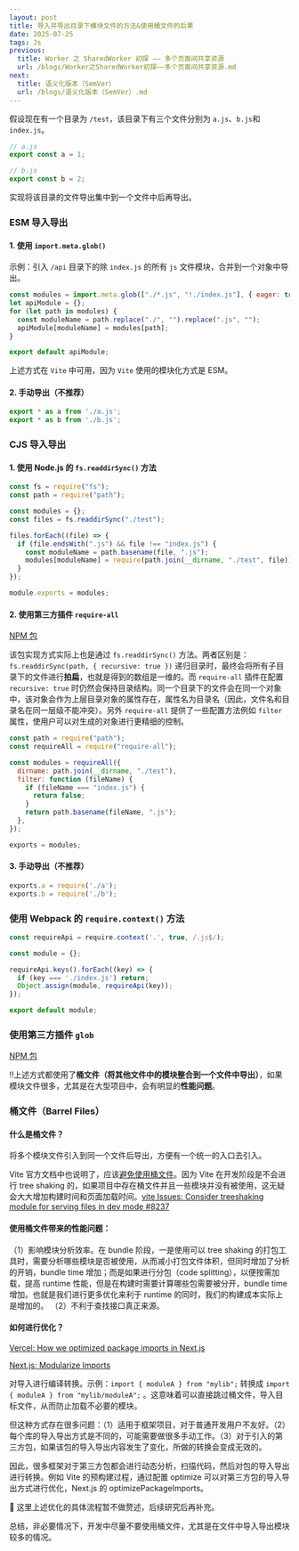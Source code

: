 ```yaml
---
layout: post
title: 导入并导出目录下模块文件的方法&使用桶文件的后果
date: 2025-07-25
tags: Js
previous:
  title: Worker 之 SharedWorker 初探 —— 多个页面间共享资源
  url: /blogs/Worker之SharedWorker初探——多个页面间共享资源.md
next:
  title: 语义化版本（SemVer）
  url: /blogs/语义化版本（SemVer）.md
---
```


假设现在有一个目录为 `/test`，该目录下有三个文件分别为 `a.js`、`b.js`和`index.js`。

```js
// a.js
export const a = 1;
```

```js
// b.js
export const b = 2;
```

实现将该目录的文件导出集中到一个文件中后再导出。


### ESM 导入导出

#### 1. 使用 `import.meta.glob()`

示例：引入 `/api` 目录下的除 `index.js` 的所有 `js` 文件模块，合并到一个对象中导出。

```js
const modules = import.meta.glob(["./*.js", "!./index.js"], { eager: true });
let apiModule = {};
for (let path in modules) {
  const moduleName = path.replace("./", "").replace(".js", "");
  apiModule[moduleName] = modules[path];
}

export default apiModule;
```

上述方式在 `Vite` 中可用，因为 `Vite` 使用的模块化方式是 ESM。

#### 2. 手动导出（不推荐）

```js
export * as a from './a.js';
export * as b from './b.js';
```

### CJS 导入导出

#### 1. 使用 Node.js 的 `fs.readdirSync()` 方法

```js
const fs = require("fs");
const path = require("path");

const modules = {};
const files = fs.readdirSync("./test");

files.forEach((file) => {
  if (file.endsWith(".js") && file !== "index.js") {
    const moduleName = path.basename(file, ".js");
    modules[moduleName] = require(path.join(__dirname, "./test", file));
  }
});

module.exports = modules;
``` 

#### 2. 使用第三方插件 `require-all`

[NPM 包](https://www.npmjs.com/package/require-all)

该包实现方式实际上也是通过 `fs.readdirSync()` 方法。两者区别是：`fs.readdirSync(path, { recursive: true })` 递归目录时，最终会将所有子目录下的文件进行**拍扁**，也就是得到的数组是一维的。而 `require-all` 插件在配置 `recursive: true` 时仍然会保持目录结构。同一个目录下的文件会在同一个对象中，该对象会作为上层目录对象的属性存在，属性名为目录名（因此，文件名和目录名在同一层级不能冲突）。另外 `require-all` 提供了一些配置方法例如 `filter` 属性，使用户可以对生成的对象进行更精细的控制。

```js
const path = require("path");
const requireAll = require("require-all");

const modules = requireAll({
  dirname: path.join(__dirname, "./test"),
  filter: function (fileName) {
    if (fileName === "index.js") {
      return false;
    }
    return path.basename(fileName, ".js");
  },
});

exports = modules;
```

#### 3. 手动导出（不推荐）

```js
exports.a = require('./a');
exports.b = require('./b');
```

### 使用 Webpack 的 `require.context()` 方法

```js
const requireApi = require.context('.', true, /.js$/);

const module = {};

requireApi.keys().forEach((key) => {
  if (key === './index.js') return;
  Object.assign(module, requireApi(key));
});

export default module;
```

### 使用第三方插件 `glob`

[NPM 包](https://www.npmjs.com/package/glob)

‼️上述方式都使用了**桶文件（将其他文件中的模块整合到一个文件中导出）**，如果模块文件很多，尤其是在大型项目中，会有明显的**性能问题**。

### 桶文件（Barrel Files）

#### 什么是桶文件？

将多个模块文件引入到同一个文件后导出，方便有一个统一的入口去引入。

Vite 官方文档中也说明了，应该[避免使用桶文件](https://cn.vitejs.dev/guide/performance#avoid-barrel-files)。因为 Vite 在开发阶段是不会进行 tree shaking 的，如果项目中存在桶文件并且一些模块并没有被使用，这无疑会大大增加构建时间和页面加载时间。[vite Issues: Consider treeshaking module for serving files in dev mode #8237](https://github.com/vitejs/vite/issues/8237#issuecomment-1285887097)

#### 使用桶文件带来的性能问题：

（1）影响模块分析效率。在 bundle 阶段，一是使用可以 tree shaking 的打包工具时，需要分析哪些模块是否被使用，从而减小打包文件体积，但同时增加了分析的开销，bundle time 增加；而是如果进行分包（code splitting），以便按需加载，提高 runtime 性能，但是在构建时需要计算哪些包需要被分开，bundle time 增加。也就是我们进行更多优化来利于 runtime 的同时，我们的构建成本实际上是增加的。
（2）不利于查找接口真正来源。

#### 如何进行优化？

[Vercel: How we optimized package imports in Next.js](https://vercel.com/blog/how-we-optimized-package-imports-in-next-js)

[Next.js: Modularize Imports](https://nextjs.org/docs/architecture/nextjs-compiler#modularize-imports)

对导入进行编译转换。示例：`import { moduleA } from "mylib";` 转换成 `import { moduleA } from "mylib/moduleA";` 。这意味着可以直接跳过桶文件，导入目标文件，从而防止加载不必要的模块。

但这种方式存在很多问题：（1）适用于框架项目，对于普通开发用户不友好。（2）每个库的导入导出方式是不同的，可能需要做很多手动工作。（3）对于引入的第三方包，如果该包的导入导出内容发生了变化，所做的转换会变成无效的。

因此，很多框架对于第三方包都会进行动态分析，扫描代码，然后对包的导入导出进行转换。例如 Vite 的预构建过程，通过配置 optimize 可以对第三方包的导入导出方式进行优化，Next.js 的 optimizePackageImports。

🧐 这里上述优化的具体流程暂不做赘述，后续研究后再补充。

总结，非必要情况下，开发中尽量不要使用桶文件，尤其是在文件中导入导出模块较多的情况。